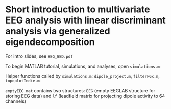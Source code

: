 # Short introduction to multivariate EEG analysis with linear discriminant analysis via generalized eigendecomposition

For intro slides, see `EEG_GED.pdf`

To begin  MATLAB tutorial, simulations, and analyses, open `simulations.m`

Helper functions called by `simulations.m`: `dipole_project.m`, `filterFGx.m`, `topoplotIndie.m`

`emptyEEG.mat` contains two structures: `EEG` (empty EEGLAB structure for storing EEG data) and `lf` (leadfield matrix for projecting dipole activity to 64 channels)


